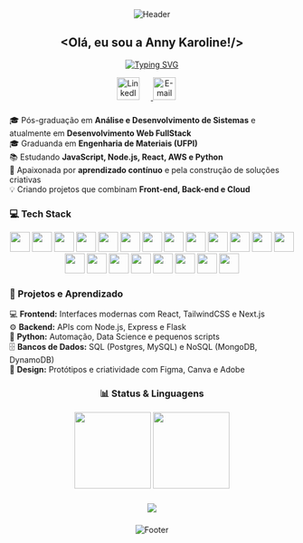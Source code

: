 <div align="center">
 
  <img src="https://capsule-render.vercel.app/api?type=waving&height=140&color=gradient&customColorList=20&section=header" alt="Header" />

  
  <h2>&lt;Olá, eu sou a Anny Karoline!/&gt;</h2>

  
 <a href="https://git.io/typing-svg"><img src="https://readme-typing-svg.demolab.com?font=Fira+Code&weight=600&pause=1000&color=F736CA&background=FF56FF00&center=true&width=435&lines=FullStack+Developer+em+Evolu%C3%A7%C3%A3o+%F0%9F%92%BB+;Apaixonada+por+Aprendizado+Cont%C3%ADnuo;Explorando+Cloud+%26+JS+%F0%9F%9A%80;Criando+Projetos+e+Desafios+%F0%9F%9A%80" alt="Typing SVG" /></a>
</div>


<div align="center" style="margin-top:10px">
  <a href="https://www.linkedin.com/in/annykarolinedecarvalhomartins/" target="_blank">
    <img src="https://imgur.com/jKkNHgw.png" alt="LinkedIn" height="40" style="margin-right: 20px;" />
  </a>
  <a href="mailto:annykamartins@icloud.com" target="_blank">
    <img src="https://imgur.com/s3EST1a.png" alt="E-mail" height="40" style="margin-right: 20px;" />
  </a>
</div>

###

<p align="left">
🎓 Pós-graduação em <b>Análise e Desenvolvimento de Sistemas</b> e atualmente em <b>Desenvolvimento Web FullStack</b><br>
🎓 Graduanda em <b>Engenharia de Materiais (UFPI)</b><br>
📚 Estudando <b>JavaScript, Node.js, React, AWS e Python</b><br>
🧠 Apaixonada por <b>aprendizado contínuo</b> e pela construção de soluções criativas<br>
💡 Criando projetos que combinam <b>Front-end, Back-end e Cloud</b>
</p>

###

<h3 align="left">💻 Tech Stack</h3>

<div align="center">
  <img src="https://cdn.jsdelivr.net/gh/devicons/devicon/icons/html5/html5-original.svg" height="35" />
  <img src="https://cdn.jsdelivr.net/gh/devicons/devicon/icons/css3/css3-original.svg" height="35" />
  <img src="https://cdn.jsdelivr.net/gh/devicons/devicon/icons/javascript/javascript-original.svg" height="35" />
  <img src="https://cdn.jsdelivr.net/gh/devicons/devicon/icons/typescript/typescript-original.svg" height="35" />
  <img src="https://cdn.jsdelivr.net/gh/devicons/devicon/icons/java/java-original.svg" height="35" />
  <img src="https://cdn.jsdelivr.net/gh/devicons/devicon/icons/python/python-original.svg" height="35" />
  <img src="https://cdn.jsdelivr.net/gh/devicons/devicon/icons/react/react-original.svg" height="35" />
  <img src="https://cdn.jsdelivr.net/gh/devicons/devicon/icons/nextjs/nextjs-original.svg" height="35" />
  <img src="https://cdn.jsdelivr.net/gh/devicons/devicon/icons/nodejs/nodejs-original.svg" height="35" />
  <img src="https://cdn.jsdelivr.net/gh/devicons/devicon/icons/express/express-original.svg" height="35" />
  <img src="https://cdn.jsdelivr.net/gh/devicons/devicon/icons/flask/flask-original.svg" height="35" />
  <img src="https://cdn.jsdelivr.net/gh/devicons/devicon/icons/tailwindcss/tailwindcss-original.svg" height="35" />
  <img src="https://cdn.jsdelivr.net/gh/devicons/devicon/icons/docker/docker-original.svg" height="35" />
  <img src="https://cdn.jsdelivr.net/gh/devicons/devicon/icons/git/git-original.svg" height="35" />
  <img src="https://cdn.jsdelivr.net/gh/devicons/devicon/icons/github/github-original.svg" height="35" />
  <img src="https://cdn.jsdelivr.net/gh/devicons/devicon/icons/figma/figma-original.svg" height="35" />
  <img src="https://cdn.jsdelivr.net/gh/devicons/devicon/icons/canva/canva-original.svg" height="35" />
  <img src="https://cdn.jsdelivr.net/gh/devicons/devicon/icons/mysql/mysql-original.svg" height="35" />
  <img src="https://cdn.jsdelivr.net/gh/devicons/devicon/icons/mongodb/mongodb-original.svg" height="35" />
  <img src="https://cdn.jsdelivr.net/gh/devicons/devicon/icons/postgresql/postgresql-original.svg" height="35" />
  <img src="https://cdn.jsdelivr.net/gh/devicons/devicon/icons/arduino/arduino-original.svg" height="35" />
</div>

###

<h3 align="left">🚀 Projetos e Aprendizado</h3>

<p align="left">
💻 <b>Frontend:</b> Interfaces modernas com React, TailwindCSS e Next.js<br>
⚙️ <b>Backend:</b> APIs com Node.js, Express e Flask<br>
🐍 <b>Python:</b> Automação, Data Science e pequenos scripts<br>
🗄️ <b>Bancos de Dados:</b> SQL (Postgres, MySQL) e NoSQL (MongoDB, DynamoDB)<br>
🎨 <b>Design:</b> Protótipos e criatividade com Figma, Canva e Adobe
</p>

###

<h3 align="center">📊 Status & Linguagens</h3>

<div align="center">
  <img src="https://github-readme-stats.vercel.app/api?username=AnnyKaah&hide_title=false&show_icons=true&include_all_commits=true&count_private=true&theme=radical&locale=pt-br" height="135" />
  <img src="https://github-readme-stats.vercel.app/api/top-langs/?username=AnnyKaah&layout=compact&theme=radical&langs_count=8&locale=pt-br" height="135" />
</div>

###

<div align="center">
  <img src="https://visitor-badge.laobi.icu/badge?page_id=AnnyKaah.AnnyKaah&left_color=violet&right_color=cornflowerblue" />
</div>

###

<div align="center">
  <img src="https://capsule-render.vercel.app/api?type=waving&height=130&color=gradient&customColorList=20&section=footer" alt="Footer" />
</div>
